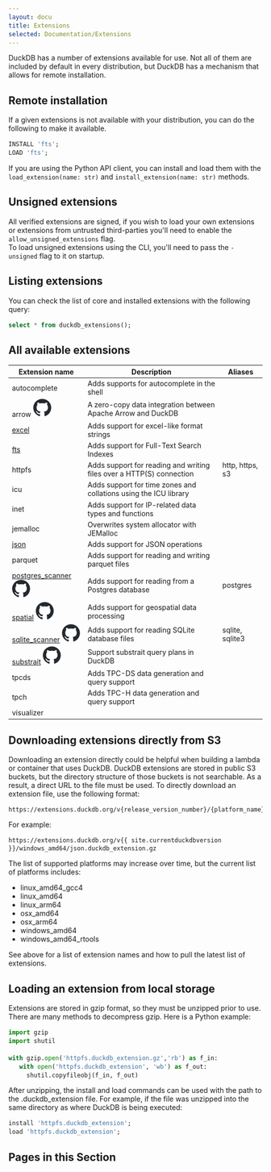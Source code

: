 ```yaml
---
layout: docu
title: Extensions
selected: Documentation/Extensions
---
```

DuckDB has a number of extensions available for use. Not all of them are included by default in every distribution, but DuckDB has a mechanism that allows for remote installation.

## Remote installation

If a given extensions is not available with your distribution, you can do the following to make it available.

```sql
INSTALL 'fts';
LOAD 'fts';
```

If you are using the Python API client, you can install and load them with the `load_extension(name: str)` and `install_extension(name: str)` methods.

## Unsigned extensions

All verified extensions are signed, if you wish to load your own extensions or extensions from untrusted third-parties you'll need to enable the `allow_unsigned_extensions` flag.  
To load unsigned extensions using the CLI, you'll need to pass the `-unsigned` flag to it on startup.

## Listing extensions

You can check the list of core and installed extensions with the following query:
```sql
select * from duckdb_extensions();
```

## All available extensions

| Extension name                                                                                                                      | Description                                                          | Aliases         |
| ----------------------------------------------------------------------------------------------------------------------------------- | -------------------------------------------------------------------- | --------------- |
| autocomplete                                                                                                                        | Adds supports for autocomplete in the shell                          |                 |
| arrow [![GitHub logo](../../images/github-mark.svg)](https://github.com/duckdblabs/arrow)                                           | A zero-copy data integration between Apache Arrow and DuckDB         |                 |
| [excel](excel)                                                                                                                      | Adds support for excel-like format strings                                 |                 |
| [fts](full_text_search)                                                                                                             | Adds support for Full-Text Search Indexes                            |                 |
| httpfs                                                                                                                              | Adds support for reading and writing files over a HTTP(S) connection | http, https, s3 |
| icu                                                                                                                                 | Adds support for time zones and collations using the ICU library     |                 |
| inet                                                                                                                                | Adds support for IP-related data types and functions                 |                 |
| jemalloc                                                                                                                            | Overwrites system allocator with JEMalloc                            |                 |
| [json](json)                                                                                                                        | Adds support for JSON operations                                     |                 |
| parquet                                                                                                                             | Adds support for reading and writing parquet files                   |                 |
| [postgres_scanner](postgres_scanner) [![GitHub logo](../../images/github-mark.svg)](https://github.com/duckdblabs/postgres_scanner) | Adds support for reading from a Postgres database                    | postgres        |
| [spatial](spatial) [![GitHub logo](../../images/github-mark.svg)](https://github.com/duckdblabs/duckdb_spatial)                     | Adds support for geospatial data processing                          |                 |
| [sqlite_scanner](sqlite_scanner) [![GitHub logo](../../images/github-mark.svg)](https://github.com/duckdblabs/sqlite_scanner)       | Adds support for reading SQLite database files                       | sqlite, sqlite3 |
| [substrait](substrait) [![GitHub logo](../../images/github-mark.svg)](https://github.com/duckdblabs/substrait)                      | Support substrait query plans in DuckDB                              |                 |
| tpcds                                                                                                                               | Adds TPC-DS data generation and query support                        |                 |
| tpch                                                                                                                                | Adds TPC-H data generation and query support                         |                 |
| visualizer                                                                                                                          |                                                                      |                 |

## Downloading extensions directly from S3

Downloading an extension directly could be helpful when building a lambda or container that uses DuckDB.
DuckDB extensions are stored in public S3 buckets, but the directory structure of those buckets is not searchable. 
As a result, a direct URL to the file must be used. 
To directly download an extension file, use the following format:  

```
https://extensions.duckdb.org/v{release_version_number}/{platform_name}/{extension_name}.duckdb_extension.gz
```
For example:
```
https://extensions.duckdb.org/v{{ site.currentduckdbversion }}/windows_amd64/json.duckdb_extension.gz
```

The list of supported platforms may increase over time, but the current list of platforms includes:
* linux_amd64_gcc4
* linux_amd64
* linux_arm64
* osx_amd64
* osx_arm64
* windows_amd64
* windows_amd64_rtools

See above for a list of extension names and how to pull the latest list of extensions.


## Loading an extension from local storage
Extensions are stored in gzip format, so they must be unzipped prior to use. 
There are many methods to decompress gzip. Here is a Python example:

```python
import gzip
import shutil

with gzip.open('httpfs.duckdb_extension.gz','rb') as f_in:
   with open('httpfs.duckdb_extension', 'wb') as f_out:
     shutil.copyfileobj(f_in, f_out)
```

After unzipping, the install and load commands can be used with the path to the .duckdb_extension file. 
For example, if the file was unzipped into the same directory as where DuckDB is being executed:
```sql
install 'httpfs.duckdb_extension';
load 'httpfs.duckdb_extension';
```


## Pages in this Section

<!--
any extensions that have their own pages will automatically be added to a table of contents that is rendered directly below this list.
-->
